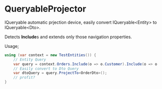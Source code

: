 # QueryableProjector
IQueryable automatic prjection device, easily convert IQueryable&lt;Entity> to IQueryable&lt;Dto>.

Detects **Include**s and extends only those navigation properties.

Usage;

```cs
using (var context = new TestEntities()) {
    // Entity Query
    var query = context.Orders.Include(o => o.Customer).Include(o => o.OrderDetails.Select(od => od.Supplier));
    // Easily convert to Dto Query
    var dtoQuery = query.ProjectTo<OrderDto>();
    // profit?
}
```
